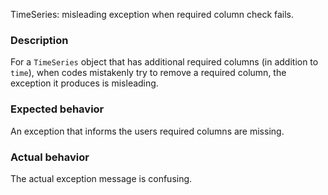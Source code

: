 TimeSeries: misleading exception when required column check fails.

### Description

For a `TimeSeries` object that has additional required columns (in addition to `time`), when codes mistakenly try to remove a required column, the exception it produces is misleading.

### Expected behavior

An exception that informs the users required columns are missing.

### Actual behavior

The actual exception message is confusing.